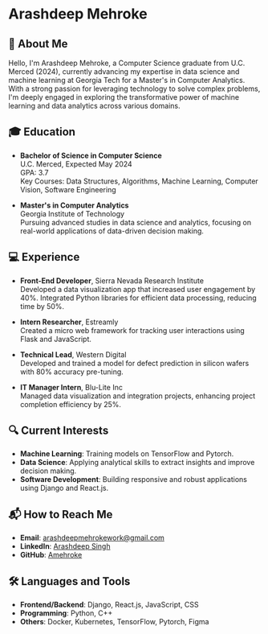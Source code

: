 # Arashdeep Mehroke

## 👋 About Me

Hello, I'm Arashdeep Mehroke, a Computer Science graduate from U.C. Merced (2024), currently advancing my expertise in data science and machine learning at Georgia Tech for a Master's in Computer Analytics. With a strong passion for leveraging technology to solve complex problems, I'm deeply engaged in exploring the transformative power of machine learning and data analytics across various domains.

## 🎓 Education

- **Bachelor of Science in Computer Science**\
  U.C. Merced, Expected May 2024\
  GPA: 3.7\
  Key Courses: Data Structures, Algorithms, Machine Learning, Computer Vision, Software Engineering

- **Master's in Computer Analytics**\
  Georgia Institute of Technology\
  Pursuing advanced studies in data science and analytics, focusing on real-world applications of data-driven decision making.

## 💻 Experience

- **Front-End Developer**, Sierra Nevada Research Institute\
  Developed a data visualization app that increased user engagement by 40%. Integrated Python libraries for efficient data processing, reducing time by 50%.

- **Intern Researcher**, Estreamly\
  Created a micro web framework for tracking user interactions using Flask and JavaScript.

- **Technical Lead**, Western Digital\
  Developed and trained a model for defect prediction in silicon wafers with 80% accuracy pre-tuning.

- **IT Manager Intern**, Blu-Lite Inc\
  Managed data visualization and integration projects, enhancing project completion efficiency by 25%.

## 🔍 Current Interests

- **Machine Learning**: Training models on TensorFlow and Pytorch.
- **Data Science**: Applying analytical skills to extract insights and improve decision making.
- **Software Development**: Building responsive and robust applications using Django and React.js.

## 📬 How to Reach Me

- **Email**: [arashdeepmehrokework@gmail.com](mailto:arashdeepmehrokework@gmail.com)
- **LinkedIn**: [Arashdeep Singh](https://www.linkedin.com/in/arashdeep-singh-020398251/)
- **GitHub**: [Amehroke](https://github.com/Amehroke)

## 🛠️ Languages and Tools

- **Frontend/Backend**: Django, React.js, JavaScript, CSS
- **Programming**: Python, C++
- **Others**: Docker, Kubernetes, TensorFlow, Pytorch, Figma
